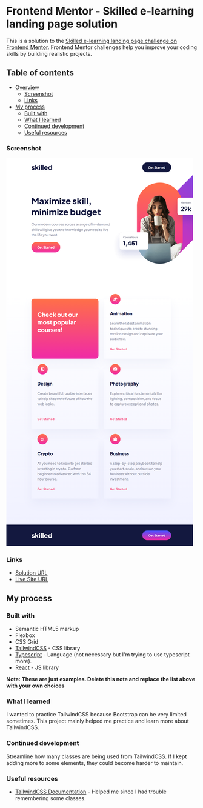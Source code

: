 # Frontend Mentor - Skilled e-learning landing page solution

This is a solution to the [Skilled e-learning landing page challenge on Frontend Mentor](https://www.frontendmentor.io/challenges/skilled-elearning-landing-page-S1ObDrZ8q). Frontend Mentor challenges help you improve your coding skills by building realistic projects.

## Table of contents

- [Overview](#overview)
  - [Screenshot](#screenshot)
  - [Links](#links)
- [My process](#my-process)
  - [Built with](#built-with)
  - [What I learned](#what-i-learned)
  - [Continued development](#continued-development)
  - [Useful resources](#useful-resources)

### Screenshot

![](./screenshot.png)

### Links

- [Solution URL](https://github.com/andrewkerr3956/skilled-e-learning-landing-page)
- [Live Site URL](https://skilled-e-learning-landing-page-six.vercel.app/)

## My process

### Built with

- Semantic HTML5 markup
- Flexbox
- CSS Grid
- [TailwindCSS](https://tailwindcss.com) - CSS library
- [Typescript](https://www.typescriptlang.org/) - Language (not necessary but I'm trying to use typescript more).
- [React](https://reactjs.org/) - JS library

**Note: These are just examples. Delete this note and replace the list above with your own choices**

### What I learned

I wanted to practice TailwindCSS because Bootstrap can be very limited sometimes.
This project mainly helped me practice and learn more about TailwindCSS.

### Continued development

Streamline how many classes are being used from TailwindCSS. If I kept adding more to some elements, they could become harder to maintain.

### Useful resources

- [TailwindCSS Documentation](https://tailwindcss.com/docs/installation) - Helped me since I had trouble remembering some classes.
